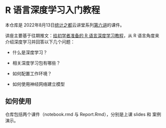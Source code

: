 # R 语言深度学习入门教程

本仓库是 2022年8月13日[统计之都](https://github.com/cosname)云讲堂系列[第六讲](https://mp.weixin.qq.com/s/C3wBiofESC5P-ATupG73xA)的课件。

讲座主要基于往期推文：[给初学者准备的 R 语言深度学习教程](https://mp.weixin.qq.com/s/Ms89sMFB1LEkks-Pc2y8ug)，从 R 语言角度来介绍深度学习并回答以下几个问题：

- 什么是深度学习？

- 相关深度学习包有哪些？

- 如何配置工作环境？

- 如何使用神经网络建立模型

## 如何使用

仓库包括两个课件（notebook.rmd 与 Report.Rmd），分别是上课 slides 和 案例演示。
